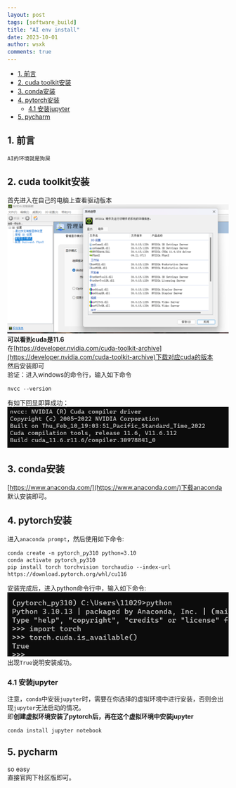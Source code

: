 ```yaml
---
layout: post
tags: [software_build]
title: "AI env install"
date: 2023-10-01
author: wsxk
comments: true
---
```


- [1. 前言](#1-前言)
- [2. cuda toolkit安装](#2-cuda-toolkit安装)
- [3. conda安装](#3-conda安装)
- [4. pytorch安装](#4-pytorch安装)
  - [4.1 安装jupyter](#41-安装jupyter)
- [5. pycharm](#5-pycharm)


## 1. 前言<br>
`AI的环境就是狗屎`<br>

## 2. cuda toolkit安装<br>
首先进入在自己的电脑上查看驱动版本<br>
![](https://raw.githubusercontent.com/wsxk/wsxk_pictures/main/2023-7-6/20231112224859.png)
**可以看到cuda是11.6**<br>
在[https://developer.nvidia.com/cuda-toolkit-archive](https://developer.nvidia.com/cuda-toolkit-archive)下载对应cuda的版本<br>
然后安装即可<br>
验证：进入windows的命令行，输入如下命令<br>
```
nvcc --version
```
有如下回显即算成功：<br>
![](https://raw.githubusercontent.com/wsxk/wsxk_pictures/main/2023-7-6/20231112225436.png)

## 3. conda安装<br>
[https://www.anaconda.com/](https://www.anaconda.com/)下载anaconda<br>
默认安装即可。<br>


## 4. pytorch安装<br>
进入`anaconda prompt`，然后使用如下命令:
```
conda create -n pytorch_py310 python=3.10
conda activate pytorch_py310
pip install torch torchvision torchaudio --index-url https://download.pytorch.org/whl/cu116
```
安装完成后，进入python命令行中，输入如下命令:<br>
![](https://raw.githubusercontent.com/wsxk/wsxk_pictures/main/2023-7-6/20231112230943.png)
出现`True`说明安装成功。<br>

### 4.1 安装jupyter<br>
注意，`conda`中安装`jupyter`时，需要在你选择的虚拟环境中进行安装，否则会出现`jupyter`无法启动的情况。<br>
即**创建虚拟环境安装了pytorch后，再在这个虚拟环境中安装jupyter**<br>
```
conda install jupyter notebook
```

## 5. pycharm<br>
so easy<br>
直接官网下社区版即可。<br>